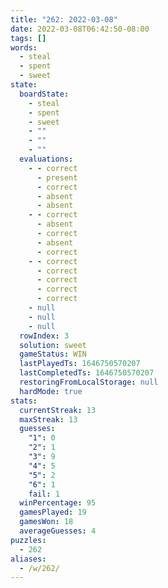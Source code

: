 ```yaml
---
title: "262: 2022-03-08"
date: 2022-03-08T06:42:50-08:00
tags: []
words:
  - steal
  - spent
  - sweet
state:
  boardState:
    - steal
    - spent
    - sweet
    - ""
    - ""
    - ""
  evaluations:
    - - correct
      - present
      - correct
      - absent
      - absent
    - - correct
      - absent
      - correct
      - absent
      - correct
    - - correct
      - correct
      - correct
      - correct
      - correct
    - null
    - null
    - null
  rowIndex: 3
  solution: sweet
  gameStatus: WIN
  lastPlayedTs: 1646750570207
  lastCompletedTs: 1646750570207
  restoringFromLocalStorage: null
  hardMode: true
stats:
  currentStreak: 13
  maxStreak: 13
  guesses:
    "1": 0
    "2": 1
    "3": 9
    "4": 5
    "5": 2
    "6": 1
    fail: 1
  winPercentage: 95
  gamesPlayed: 19
  gamesWon: 18
  averageGuesses: 4
puzzles:
  - 262
aliases:
  - /w/262/
---
```

<!-- more -->
